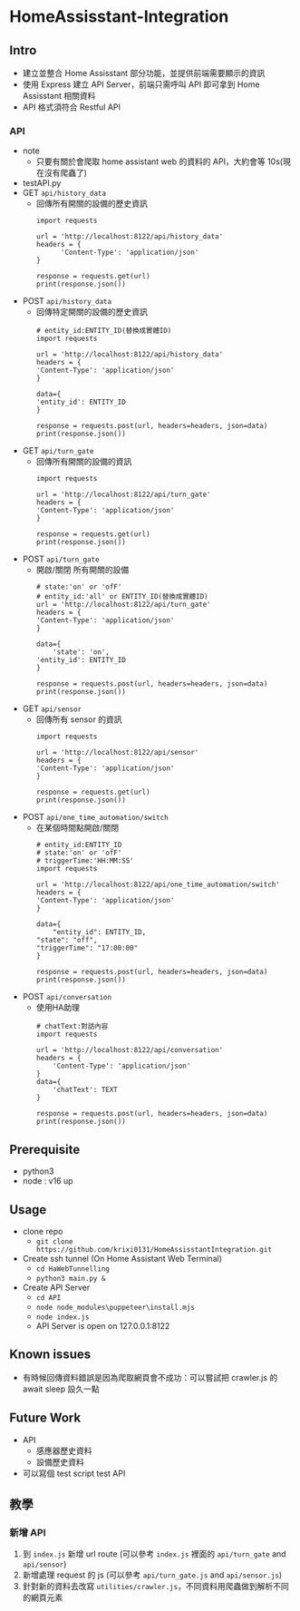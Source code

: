 # HomeAssisstant-Integration
## Intro
- 建立並整合 Home Assisstant 部分功能，並提供前端需要顯示的資訊
- 使用 Express 建立 API Server，前端只需呼叫 API 即可拿到 Home Assisstant 相關資料
- API 格式須符合 Restful API
### API
- note
  - 只要有關於會爬取 home assistant web 的資料的 API，大約會等 10s(現在沒有爬蟲了) 
- testAPI.py
- GET `api/history_data`
  - 回傳所有開關的設備的歷史資訊
    ```
    import requests

    url = 'http://localhost:8122/api/history_data'
    headers = {
	      'Content-Type': 'application/json'
    }

    response = requests.get(url)
    print(response.json())
    ```
- POST `api/history_data`
  - 回傳特定開關的設備的歷史資訊
    ```
    # entity_id:ENTITY_ID(替換成實體ID)
    import requests

    url = 'http://localhost:8122/api/history_data'
    headers = {
	'Content-Type': 'application/json'
    }

    data={
	'entity_id': ENTITY_ID
    }

    response = requests.post(url, headers=headers, json=data)
    print(response.json())
    ```
- GET `api/turn_gate`
  - 回傳所有開關的設備的資訊
    ```
    import requests

    url = 'http://localhost:8122/api/turn_gate'
    headers = {
	'Content-Type': 'application/json'
    }

    response = requests.get(url)
    print(response.json())
    ```
- POST `api/turn_gate`
  - 開啟/關閉 所有開關的設備
    ```
    # state:'on' or 'ofF'
    # entity_id:'all' or ENTITY_ID(替換成實體ID)
    url = 'http://localhost:8122/api/turn_gate'
    headers = {
	'Content-Type': 'application/json'
    }

    data={
        'state': 'on',
	'entity_id': ENTITY_ID
    }
    
    response = requests.post(url, headers=headers, json=data)
    print(response.json())
    ```
- GET `api/sensor`
  - 回傳所有 sensor 的資訊
    ```
    import requests

    url = 'http://localhost:8122/api/sensor'
    headers = {
	'Content-Type': 'application/json'
    }

    response = requests.get(url)
    print(response.json())
    ```
- POST `api/one_time_automation/switch`
  - 在某個時間點開啟/關閉 
    ```
    # entity_id:ENTITY_ID
    # state:'on' or 'ofF'
    # triggerTime:'HH:MM:SS'
    import requests
    
    url = 'http://localhost:8122/api/one_time_automation/switch'
    headers = {
	'Content-Type': 'application/json'
    }

    data={
        "entity_id": ENTITY_ID,
	"state": "off",
	"triggerTime": "17:00:00"
    }
    
    response = requests.post(url, headers=headers, json=data)
    print(response.json())
    ```
- POST `api/conversation`
  - 使用HA助理 
    ```
    # chatText:對話內容
    import requests

    url = 'http://localhost:8122/api/conversation'
    headers = {
        'Content-Type': 'application/json'
    }
    data={
        'chatText': TEXT
    }
    
    response = requests.post(url, headers=headers, json=data)
    print(response.json())
    ```
## Prerequisite
- python3
- node : v16 up
## Usage
- clone repo
  - `git clone https://github.com/krixi0131/HomeAssisstantIntegration.git`
- Create ssh tunnel (On Home Assistant Web Terminal)
  - `cd HaWebTunnelling`
  - `python3 main.py &`
- Create API Server
  - `cd API`
  - `node node_modules\puppeteer\install.mjs`
  - `node index.js`
  - API Server is open on 127.0.0.1:8122
## Known issues
- 有時候回傳資料錯誤是因為爬取網頁會不成功：可以嘗試把 crawler.js 的 await sleep 設久一點
## Future Work
- API
  - 感應器歷史資料
  - 設備歷史資料
- 可以寫個 test script test API
## 教學
### 新增 API
1. 到 `index.js` 新增 url route (可以參考 `index.js` 裡面的 `api/turn_gate` and `api/sensor`)
2. 新增處理 request 的 js (可以參考 `api/turn_gate.js` and `api/sensor.js`)
3. 針對新的資料去改寫 `utilities/crawler.js`，不同資料用爬蟲做到解析不同的網頁元素

